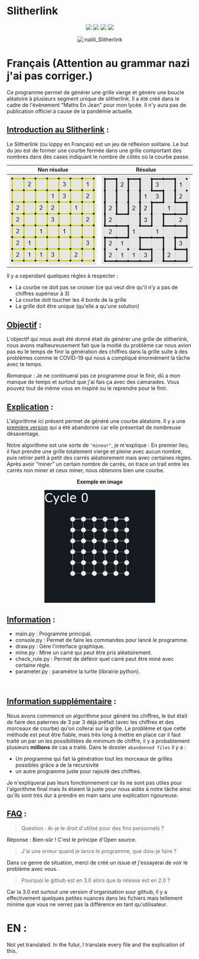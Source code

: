 # Slitherlink
<div align="center">

![](https://img.shields.io/badge/Version-2.0-brightgreen)
![](https://img.shields.io/badge/Library-Turtle_and_Random-green)
![](https://img.shields.io/badge/Language-Python-yellow)
![](https://img.shields.io/badge/Size-2Mo-red)

![:nalili_Slitherlink](https://count.getloli.com/get/@s:nalili_Slitherlink?theme=rule34)

</div>

# Français (Attention au grammar nazi j'ai pas corriger.)

Ce programme permet de générer une grille vierge et génère une boucle aléatoire à plusieurs segment unique de slitherlink.
Il a été créé dans le cadre de l'évènement "Maths En Jean" pour mon lycée. Il n'y aura pas de publication officiel à cause de la pandémie actuelle.<br>

## <ins>Introduction au Slitherlink</ins> :

Le Slitherlink (ou loppy en Français) est un jeu de réflexion solitaire. Le but du jeu est de former une courbe fermée dans une grille comportant des nombres dans des cases indiquant le nombre de côtés où la courbe passe.<br>

<div align="center">

Non résolue                         | Résolue 
:----------------------------------:|:-------------------------------:
<img src="Picture/no_resolved.jpg"> | <img src="Picture/resolved.jpg">

</div>

Il y a cependant quelques règles à respecter : </div>

* La courbe ne doit pas se croiser (ce qui veut dire qu'il n’y a pas de chiffres supérieur à 3)
* La courbe doit toucher les 4 bords de la grille
* La grille doit être unique (qu'elle a qu'une solution)

## <ins>Objectif</ins> :

L'objectif qui nous avait été donné était de générer une grille de slitherlink, nous avons malheureusement fait que la moitié du problème car nous avion pas eu le temps de finir la génération des chiffres dans la grille suite à des problèmes comme le COVID-19 qui nous a compliqué énormément la tâche avec te temps. 
<br>

*Remarque* : Je ne continuerai pas ce programme pour le finir, dû a mon manque de temps et surtout que j'ai fais ça avec des camarades. Vous pouvez tout de même vous en inspiré ou le reprendre pour le finir.

## <ins>Explication</ins> :  

L'algorithme ici présent permet de généré une courbe aléatoire. Il y a une [première version](https://github.com/naliliV2/Slitherlink/tree/1.0) qui a été abandonné car elle présentait de nombreuse désaventage. 

Notre algorithme est une sorte de ``"mineur"``, je m'explique : 
En premier lieu, il faut prendre une grille totalement vierge et pleine avec aucun nombre, puis retirer petit à petit des carrés aléatoirement mais avec certaines règles. Après avoir “miner” un certain nombre de carrés, on trace un trait entre les carrés non miner et ceux miner, nous obtenons bien une courbe.

<div align="center"> 

**Exemple en image** <br/>

<img src="Picture/mine_grid.gif" width="300"> 
</div>

## <ins>Information</ins> :

* main.py : Programme principal.
* console.py : Permet de faire les commandes pour lancé le programme. 
* draw.py : Gère l'interface graphique.
* mine.py : Mine un carré qui peut être pris aléatoirement. 
* check_rule.py : Permet de défénir quel carré peut être miné avec certaine règle. 
* parameter.py : paramètre la turtle (librairie python). 

</br>

## <ins>Information supplémentaire</ins> :  

Nous avons commencé un algorithme pour généré les chiffres, le but était de faire des paternes de 3 par 3 déjà préfait (avec les chiffres et des morceaux de courbe) qu'on collerai sur la grille. Le problème et que cette méthode est peut être fiable, mais très long à mettre en place car il faut traité un par un les possibilitées de minimum de chiffre, il y a probablement plusieurs **millions** de cas a traité. Dans le dossier ``abandonned files`` il y a :

* Un programme qui fait la génération tout les morceaux de grilles possibles grâce a de la récursivité 
* un autre programme juste pour rajouté des chiffres. 

Je n'expliquerai pas leurs fonctionnement car ils ne sont pas utiles pour l'algorithme final mais ils étaient là juste pour nous aidés à notre tâche ainsi qu'ils sont très dur à prendre en main sans une explication rigoureuse. 

## <ins>FAQ</ins> : 

> Question : Ai-je le droit d'utilisé pour des fins personnels ?

Réponse : Bien-sûr ! C'est le principe d'Open source. 

>  J'ai une erreur quand je lance le programme, que dois-je faire ?

Dans ce genre de situation, merci de créé un issue et j'essayerai de voir le problème avec vous.

> Pourquoi le github est en 3.0 alors que la release est en 2.0 ?

Car la 3.0 est surtout une version d'organisation suur github, il y a effectivement quelques petites nuances dans les fichiers mais tellement minime que vous ne verrez pas la différence en tant qu'utilisateur. 

# EN : 
Not yet translated. In the futur, I translate every file and the explication of this.
